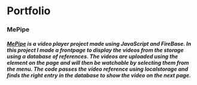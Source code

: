 # Portfolio

### MePipe
##### [MePipe](https://github.com/hsiirtola/MePipe) is a video player project made using JavaScript and FireBase. In this project I made a frontpage to display the videos from the storage using a database of references. The videos are uploaded using the element on the page and will then be watchable by selecting them from the menu. The code passes the video reference using localstorage and finds the right entry in the database to show the video on the next page.
